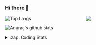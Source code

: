 ### Hi there 👋

<!--
**tao8687/tao8687** is a ✨ _special_ ✨ repository because its `README.md` (this file) appears on your GitHub profile.

Here are some ideas to get you started:

- 🔭 I’m currently working on ...
- 🌱 I’m currently learning ...
- 👯 I’m looking to collaborate on ...
- 🤔 I’m looking for help with ...
- 💬 Ask me about ...
- 📫 How to reach me: ...
- 😄 Pronouns: ...
- ⚡ Fun fact: ...
-->

<img align='right' src="https://media.giphy.com/media/M9gbBd9nbDrOTu1Mqx/giphy.gif" width="240">

  
![Top Langs](https://github-readme-stats.vercel.app/api/top-langs/?username=tao8687&layout=compact&title_color=23238E&text_color=A67D3D)

![Anurag's github stats](https://github-readme-stats.vercel.app/api?username=tao8687&show_icons=true&&text_color=A67D3D&title_color=23238E&show_icons=false&count_private=true&hide=stars)

<details>
  <summary>:zap: Coding Stats</summary>
  <br>
    
<!--START_SECTION:waka-->
![Code Time](http://img.shields.io/badge/Code%20Time-2%2C064%20hrs%2050%20mins-blue)

![Profile Views](http://img.shields.io/badge/Profile%20Views-4-blue)

**🐱 My GitHub Data** 

> 📦 1.5 MB Used in GitHub's Storage 
 > 
> 🏆 179 Contributions in the Year 2025
 > 
> 🚫 Not Opted to Hire
 > 
> 📜 63 Public Repositories 
 > 
> 🔑 24 Private Repositories 
 > 
**I'm an Early 🐤** 

```text
🌞 Morning                1781 commits        ██████████████████████░░░   89.32 % 
🌆 Daytime                90 commits          █░░░░░░░░░░░░░░░░░░░░░░░░   04.51 % 
🌃 Evening                119 commits         █░░░░░░░░░░░░░░░░░░░░░░░░   05.97 % 
🌙 Night                  4 commits           ░░░░░░░░░░░░░░░░░░░░░░░░░   00.20 % 
```
📅 **I'm Most Productive on Wednesday** 

```text
Monday                   286 commits         ████░░░░░░░░░░░░░░░░░░░░░   14.34 % 
Tuesday                  272 commits         ███░░░░░░░░░░░░░░░░░░░░░░   13.64 % 
Wednesday                343 commits         ████░░░░░░░░░░░░░░░░░░░░░   17.20 % 
Thursday                 267 commits         ███░░░░░░░░░░░░░░░░░░░░░░   13.39 % 
Friday                   283 commits         ████░░░░░░░░░░░░░░░░░░░░░   14.19 % 
Saturday                 276 commits         ███░░░░░░░░░░░░░░░░░░░░░░   13.84 % 
Sunday                   267 commits         ███░░░░░░░░░░░░░░░░░░░░░░   13.39 % 
```


📊 **This Week I Spent My Time On** 

```text
🕑︎ Time Zone: Asia/Shanghai

💬 Programming Languages: 
Python                   9 hrs 47 mins       ████████████████░░░░░░░░░   63.72 % 
C                        2 hrs 2 mins        ███░░░░░░░░░░░░░░░░░░░░░░   13.26 % 
YAML                     1 hr 24 mins        ██░░░░░░░░░░░░░░░░░░░░░░░   09.18 % 
Bash                     1 hr 1 min          ██░░░░░░░░░░░░░░░░░░░░░░░   06.67 % 
Markdown                 1 hr                ██░░░░░░░░░░░░░░░░░░░░░░░   06.58 % 

🔥 Editors: 
Cursor                   8 hrs 18 mins       ██████████████░░░░░░░░░░░   54.07 % 
VS Code                  7 hrs 3 mins        ███████████░░░░░░░░░░░░░░   45.93 % 

🐱‍💻 Projects: 
BossMatchJobHunter       9 hrs 47 mins       ████████████████░░░░░░░░░   63.75 % 
STM32F407VET6_168HZ      2 hrs 55 mins       █████░░░░░░░░░░░░░░░░░░░░   19.01 % 
transitive               1 hr 15 mins        ██░░░░░░░░░░░░░░░░░░░░░░░   08.16 % 
R20                      54 mins             █░░░░░░░░░░░░░░░░░░░░░░░░   05.92 % 
LightGBM                 25 mins             █░░░░░░░░░░░░░░░░░░░░░░░░   02.73 % 

💻 Operating System: 
Linux                    15 hrs 21 mins      █████████████████████████   100.00 % 
```

**I Mostly Code in C++** 

```text
C++                      11 repos            ████████░░░░░░░░░░░░░░░░░   33.33 % 
Python                   8 repos             ██████░░░░░░░░░░░░░░░░░░░   24.24 % 
JavaScript               2 repos             ██░░░░░░░░░░░░░░░░░░░░░░░   06.06 % 
Batchfile                1 repo              █░░░░░░░░░░░░░░░░░░░░░░░░   03.03 % 
HTML                     1 repo              █░░░░░░░░░░░░░░░░░░░░░░░░   03.03 % 
```



**Timeline**

![Lines of Code chart](https://raw.githubusercontent.com/tao8687/tao8687/master/assets/bar_graph.png)


 Last Updated on 27/06/2025 01:59:51 UTC
<!--END_SECTION:waka-->
</details>
